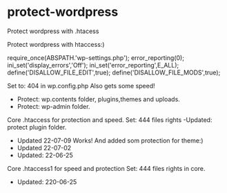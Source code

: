 # protect-wordpress
Protect wordpress with .htacess


Protect wordpress with htaccess:)

require_once(ABSPATH.'wp-settings.php');
error_reporting(0);
ini_set('display_errors','Off');
ini_set('error_reporting',E_ALL);
define('DISALLOW_FILE_EDIT',true);
define('DISALLOW_FILE_MODS',true);

Set to: 404 in wp.config.php Also gets some speed!


* Protect: wp.contents folder, plugins,themes and uploads.
* Protect: wp-admin folder.

Core .htaccess for protection and speed.  Set: 444 files rights
-Updated: protect plugin folder.
- Updated 22-07-09  Works! And added som protection for theme:)
- Updated 22-07-02 
- Updated: 22-06-25


Core .htaccess1 for speed and protection  Set: 444 files rights
in core. 
- Updated: 220-06-25
